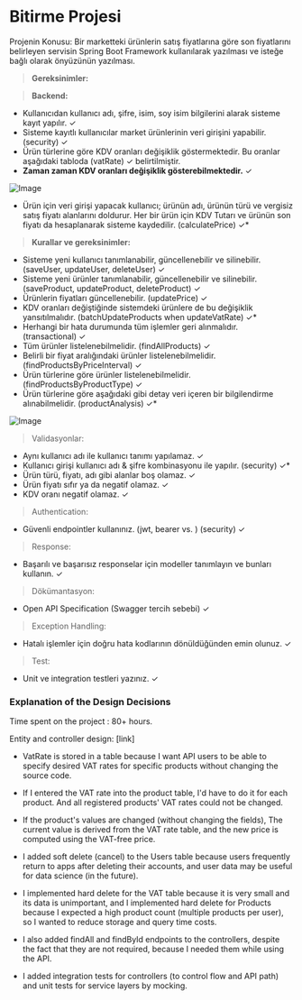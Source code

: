 # Bitirme Projesi

Projenin Konusu:
Bir marketteki ürünlerin satış fiyatlarına göre son fiyatlarını belirleyen servisin Spring Boot Framework
kullanılarak yazılması ve isteğe bağlı olarak önyüzünün yazılması.

> **Gereksinimler:**

> **Backend:**

- Kullanıcıdan kullanıcı adı, şifre, isim, soy isim bilgilerini alarak sisteme kayıt yapılır.  ✓
- Sisteme kayıtlı kullanıcılar market ürünlerinin veri girişini yapabilir. (security) ✓
- Ürün türlerine göre KDV oranları değişiklik göstermektedir. Bu oranlar aşağıdaki tabloda (vatRate) ✓
belirtilmiştir.   
- __**Zaman zaman KDV oranları değişiklik gösterebilmektedir.**__ ✓

![Image](https://www.linkpicture.com/q/Untitled_395.png)


- Ürün için veri girişi yapacak kullanıcı; ürünün adı, ürünün türü ve vergisiz satış fiyatı alanlarını
doldurur. Her bir ürün için KDV Tutarı ve ürünün son fiyatı da hesaplanarak sisteme kaydedilir. (calculatePrice) ✓*
> **Kurallar ve gereksinimler:**
- Sisteme yeni kullanıcı tanımlanabilir, güncellenebilir ve silinebilir. (saveUser, updateUser, deleteUser) ✓
- Sisteme yeni ürünler tanımlanabilir, güncellenebilir ve silinebilir. (saveProduct, updateProduct, deleteProduct) ✓
- Ürünlerin fiyatları güncellenebilir. (updatePrice) ✓
- KDV oranları değiştiğinde sistemdeki ürünlere de bu değişiklik yansıtılmalıdır. (batchUpdateProducts when updateVatRate) ✓*
- Herhangi bir hata durumunda tüm işlemler geri alınmalıdır. (transactional) ✓
- Tüm ürünler listelenebilmelidir. (findAllProducts) ✓
- Belirli bir fiyat aralığındaki ürünler listelenebilmelidir. (findProductsByPriceInterval) ✓
- Ürün türlerine göre ürünler listelenebilmelidir. (findProductsByProductType) ✓
- Ürün türlerine göre aşağıdaki gibi detay veri içeren bir bilgilendirme alınabilmelidir. (productAnalysis) ✓*

![Image](https://www.linkpicture.com/q/22_57.png)

> Validasyonlar: 
- Aynı kullanıcı adı ile kullanıcı tanımı yapılamaz. ✓
- Kullanıcı girişi kullanıcı adı & şifre kombinasyonu ile yapılır. (security) ✓*
- Ürün türü, fiyatı, adı gibi alanlar boş olamaz. ✓
- Ürün fiyatı sıfır ya da negatif olamaz. ✓
- KDV oranı negatif olamaz. ✓
> Authentication:
- Güvenli endpointler kullanınız. (jwt, bearer vs. ) (security) ✓
> Response:
- Başarılı ve başarısız responselar için modeller tanımlayın ve bunları kullanın. ✓
> Dökümantasyon:
- Open API Specification (Swagger tercih sebebi) ✓
> Exception Handling:
- Hatalı işlemler için doğru hata kodlarının dönüldüğünden emin olunuz. ✓
> Test:
- Unit ve integration testleri yazınız. ✓

### Explanation of the Design Decisions

Time spent on the project : 80+ hours.  

Entity and controller design: [link]

- VatRate is stored in a table because I want API users to be able to specify desired VAT rates for specific products
without changing the source code.  
- If I entered the VAT rate into the product table, I'd have to do it for each product.
And all registered products' VAT rates could not be changed.

- If the product's values are changed (without changing the fields),
The current value is derived from the VAT rate table, and the new price is computed using the VAT-free price.    

- I added soft delete (cancel) to the Users table because users frequently return to apps after deleting their accounts,
and user data may be useful for data science (in the future).
- I implemented hard delete for the VAT table because it is very small and its data is unimportant, and
I implemented hard delete for Products because I expected a high product count (multiple products per user), so I wanted to reduce storage and query time costs.

- I also added findAll and findById endpoints to the controllers, despite the fact that they are not required,
because I needed them while using the API.

- I added integration tests for controllers (to control flow and API path) and unit tests for service layers by mocking.  